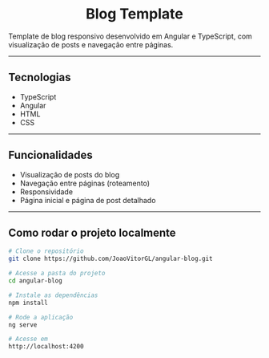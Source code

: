 <h1 align="center">
  Blog Template
</h1>

Template de blog responsivo desenvolvido em Angular e TypeScript, com visualização de posts e navegação entre páginas.

---

## Tecnologias

- TypeScript
- Angular
- HTML
- CSS

---

## Funcionalidades

- Visualização de posts do blog
- Navegação entre páginas (roteamento)
- Responsividade
- Página inicial e página de post detalhado

---

## Como rodar o projeto localmente

```bash
# Clone o repositório
git clone https://github.com/JoaoVitorGL/angular-blog.git

# Acesse a pasta do projeto
cd angular-blog

# Instale as dependências
npm install

# Rode a aplicação
ng serve

# Acesse em
http://localhost:4200
